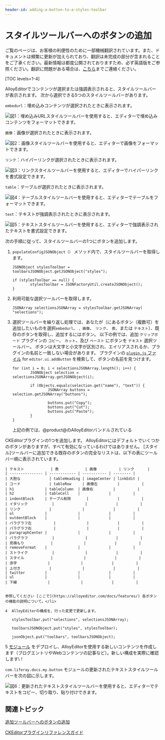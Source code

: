 ```yaml
---
header-id: adding-a-button-to-a-styles-toolbar
---
```


# スタイルツールバーへのボタンの追加

<p class="alert alert-info"><span class="wysiwyg-color-blue120">ご覧のページは、お客様の利便性のために一部機械翻訳されています。また、ドキュメントは頻繁に更新が加えられており、翻訳は未完成の部分が含まれることをご了承ください。最新情報は都度公開されておりますため、必ず英語版をご参照ください。翻訳に問題がある場合は、<a href="mailto:support-content-jp@liferay.com">こちら</a>までご連絡ください。</span></p>

[TOC levels=1-4]

AlloyEditorでコンテンツが選択または強調表示されると、スタイルツールバーが表示されます。 次から選択できる5つのスタイルツールバーがあります。

`embedurl`：埋め込みコンテンツが選択されたときに表示されます。

![図1：埋め込みURLスタイルツールバーを使用すると、エディターで埋め込みコンテンツをフォーマットできます。](../../../../images/alloyeditor-embedurl-toolbar.png)

`画像`：画像が選択されたときに表示されます。

![図2：画像スタイルツールバーを使用すると、エディターで画像をフォーマットできます。](../../../../images/alloyeditor-image-toolbar.png)

`リンク`：ハイパーリンクが選択されたときに表示されます。

![図3：リンクスタイルツールバーを使用すると、エディターでハイパーリンクを書式設定できます。](../../../../images/alloyeditor-link-toolbar.png)

`table`：テーブルが選択されたときに表示されます。

![図4：テーブルスタイルツールバーを使用すると、エディターでテーブルをフォーマットできます。](../../../../images/alloyeditor-table-toolbar.png)

`text`：テキストが強調表示されたときに表示されます。

![図5：テキストスタイルツールバーを使用すると、エディターで強調表示されたテキストを書式設定できます。](../../../../images/alloyeditor-text-toolbar.png)

次の手順に従って、スタイルツールバーの1つにボタンを追加します。

1.  `populateConfigJSONObject（）` メソッド内で、スタイルツールバーを取得します。
   
        JSONObject stylesToolbar = toolbarsJSONObject.getJSONObject("styles");
       
        if (stylesToolbar == null) {
                stylesToolbar = JSONFactoryUtil.createJSONObject();
        }

2.  利用可能な選択ツールバーを取得します。
   
        JSONArray selectionsJSONArray = stylesToolbar.getJSONArray(
        "selections");

3.  選択ツールバーを繰り返し処理では、あなたが（にあるボタン（複数可）を追加したいものを選択`embedurl`、 `、画像`、 `リンク`、 `表`、または `テキスト`）、既存のボタンを取得し、追加するにはボタン。 以下の例では、追加 `クリップボード` プラグインの `コピー`、 `カット`、及び `ペースト` にボタンを `テキスト` 選択ツールバー。 ボタンは大文字と小文字が区別され、エイリアスされるか、プラグインの名前と一致しない場合があります。 プラグインの [`plugin.js` ファイル](/docs/7-1/reference/-/knowledge_base/r/ckeditor-plugin-reference-guide) for `editor.ui.addButton` を検索して、ボタンの名前を見つけます。
   
        for (int i = 0; i < selectionsJSONArray.length(); i++) {
                JSONObject selection = selectionsJSONArray.getJSONObject(i);
       
                if (Objects.equals(selection.get("name"), "text")) {
                        JSONArray buttons = selection.getJSONArray("buttons");
       
                        buttons.put("Copy");
                        buttons.put("Cut");
                        buttons.put("Paste");
                }
        }

    上記の例では、@product@のAlloyEditor</a>バンドルされている

CKEditorプラグインの1つを追加します。 AlloyEditorにはデフォルトでいくつかのボタンがありますが、すべて有効になっているわけではありません。 [スタイル]ツールバーに追加できる既存のボタンの完全なリストは、以下の表にツールバー順に表示されています。</p> 
   
   
    | テキスト            | 表            | 画像          | リンク      |
    | --------------- | ------------ | ----------- | -------- |
    | 大胆な             | tableHeading | imageCenter | linkEdit |
    | コード             | tableRow     | 画像左         |          |
    | h1              | tableColumn  | 画像右         |          |
    | h2              | tableCell    |             |          |
    | indentBlock     | テーブル削除       |             |          |
    | イタリック           |              |             |          |
    | リンク             |              |             |          |
    | ol              |              |             |          |
    | outdentBlock    |              |             |          |
    | パラグラフ左          |              |             |          |
    | パラグラフ右          |              |             |          |
    | paragraphCenter |              |             |          |
    | パラグラフ           |              |             |          |
    | 見積もり            |              |             |          |
    | removeFormat    |              |             |          |
    | ストライク           |              |             |          |
    | スタイル            |              |             |          |
    | 添字              |              |             |          |
    | 上付き             |              |             |          |
    | twitter         |              |             |          |
    | ul              |              |             |          |
    | 下線              |              |             |          |

    
    参照してください [ここで](https://alloyeditor.com/docs/features/) 各ボタンの機能の説明について。</li> 
    
    4  AlloyEditorの構成を、行った変更で更新します。
  
       stylesToolbar.put("selections", selectionsJSONArray);
      
       toolbarsJSONObject.put("styles", stylesToolbar);
      
       jsonObject.put("toolbars", toolbarsJSONObject);
      

5  [モジュール](/docs/7-1/tutorials/-/knowledge_base/t/deploying-projects-with-blade-cli) をデプロイし、AlloyEditorを使用する新しいコンテンツを作成します（ブログエントリやWebコンテンツの記事など）。新しい構成を実際に確認します\！</ol> 

`com.liferay.docs.my.button` モジュールの更新されたテキストスタイルツールバーを次の図に示します。

![図6：更新されたテキストスタイルツールバーを使用すると、エディターでテキストをコピー、切り取り、貼り付けできます。](../../../../images/alloyeditor-updated-styles-toolbar.png)



## 関連トピック

[追加ツールバーへのボタンの追加](/docs/7-1/tutorials/-/knowledge_base/t/adding-a-button-to-the-add-toolbar)

[CKEditorプラグインリファレンスガイド](/docs/7-1/reference/-/knowledge_base/r/ckeditor-plugin-reference-guide)
